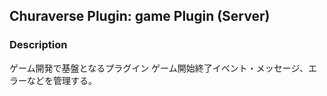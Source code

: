## Churaverse Plugin: game Plugin (Server)

### Description

ゲーム開発で基盤となるプラグイン
ゲーム開始終了イベント・メッセージ、エラーなどを管理する。
